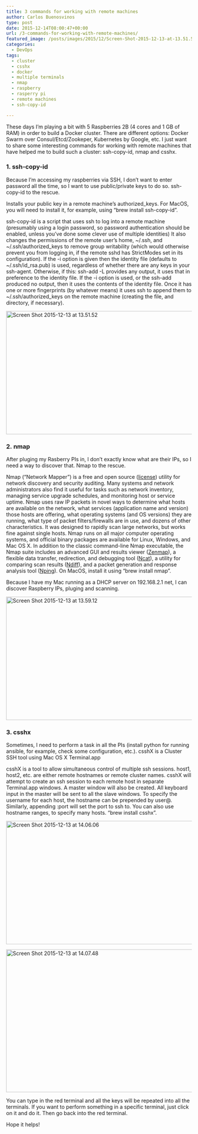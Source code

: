 ```yaml
---
title: 3 commands for working with remote machines
author: Carlos Buenosvinos
type: post
date: 2015-12-14T08:00:47+00:00
url: /3-commands-for-working-with-remote-machines/
featured_image: /posts/images/2015/12/Screen-Shot-2015-12-13-at-13.51.52.png
categories:
  - DevOps
tags:
  - cluster
  - csshx
  - docker
  - multiple terminals
  - nmap
  - raspberry
  - rasperry pi
  - remote machines
  - ssh-copy-id

---
```

These days I&#8217;m playing a bit with 5 Raspberries 2B (4 cores and 1 GB of RAM) in order to build a Docker cluster. There are different options: Docker Swarm over Consul/Etcd/Zookeper, Kubernetes by Google, etc. I just want to share some interesting commands for working with remote machines that have helped me to build such a cluster: ssh-copy-id, nmap and csshx.

<!--more-->

### 1. ssh-copy-id

Because I&#8217;m accessing my raspberries via SSH, I don&#8217;t want to enter password all the time, so I want to use public/private keys to do so. ssh-copy-id to the rescue.

Installs your public key in a remote machine&#8217;s authorized_keys. For MacOS, you will need to install it, for example, using &#8220;brew install ssh-copy-id&#8221;.

ssh-copy-id is a script that uses ssh to log into a remote machine (presumably using a login password, so password authentication should be enabled, unless you&#8217;ve done some clever use of multiple identities) It also changes the permissions of the remote user&#8217;s home, ~/.ssh, and ~/.ssh/authorized\_keys to remove group writability (which would otherwise prevent you from logging in, if the remote sshd has StrictModes set in its configuration). If the -i option is given then the identity file (defaults to ~/.ssh/id\_rsa.pub) is used, regardless of whether there are any keys in your ssh-agent. Otherwise, if this: ssh-add -L provides any output, it uses that in preference to the identity file. If the -i option is used, or the ssh-add produced no output, then it uses the contents of the identity file. Once it has one or more fingerprints (by whatever means) it uses ssh to append them to ~/.ssh/authorized_keys on the remote machine (creating the file, and directory, if necessary).

<a href="https://i1.wp.com/carlosbuenosvinos.com/posts/images/2015/12/Screen-Shot-2015-12-13-at-13.51.52.png" rel="attachment wp-att-740"><img class="size-large wp-image-740 aligncenter" src="https://i2.wp.com/carlosbuenosvinos.com/posts/images/2015/12/Screen-Shot-2015-12-13-at-13.51.52-1024x554.png?resize=620%2C335" alt="Screen Shot 2015-12-13 at 13.51.52" width="620" height="335" srcset="https://i1.wp.com/carlosbuenosvinos.com/posts/images/2015/12/Screen-Shot-2015-12-13-at-13.51.52.png?resize=1024%2C554&ssl=1 1024w, https://i1.wp.com/carlosbuenosvinos.com/posts/images/2015/12/Screen-Shot-2015-12-13-at-13.51.52.png?resize=300%2C162&ssl=1 300w, https://i1.wp.com/carlosbuenosvinos.com/posts/images/2015/12/Screen-Shot-2015-12-13-at-13.51.52.png?resize=768%2C416&ssl=1 768w, https://i1.wp.com/carlosbuenosvinos.com/posts/images/2015/12/Screen-Shot-2015-12-13-at-13.51.52.png?w=1240&ssl=1 1240w, https://i1.wp.com/carlosbuenosvinos.com/posts/images/2015/12/Screen-Shot-2015-12-13-at-13.51.52.png?w=1860&ssl=1 1860w" sizes="(max-width: 620px) 100vw, 620px" data-recalc-dims="1" /></a>

### 2. nmap

After pluging my Rasberry PIs in, I don&#8217;t exactly know what are their IPs, so I need a way to discover that. Nmap to the rescue.

Nmap (&#8220;Network Mapper&#8221;) is a free and open source ([license][1]) utility for network discovery and security auditing. Many systems and network administrators also find it useful for tasks such as network inventory, managing service upgrade schedules, and monitoring host or service uptime. Nmap uses raw IP packets in novel ways to determine what hosts are available on the network, what services (application name and version) those hosts are offering, what operating systems (and OS versions) they are running, what type of packet filters/firewalls are in use, and dozens of other characteristics. It was designed to rapidly scan large networks, but works fine against single hosts. Nmap runs on all major computer operating systems, and official binary packages are available for Linux, Windows, and Mac OS X. In addition to the classic command-line Nmap executable, the Nmap suite includes an advanced GUI and results viewer ([Zenmap][2]), a flexible data transfer, redirection, and debugging tool ([Ncat][3]), a utility for comparing scan results ([Ndiff][4]), and a packet generation and response analysis tool ([Nping][5]). On MacOS, install it using &#8220;brew install nmap&#8221;.

Because I have my Mac running as a DHCP server on 192.168.2.1 net, I can discover Raspberry IPs, pluging and scanning.

<a href="https://i1.wp.com/carlosbuenosvinos.com/posts/images/2015/12/Screen-Shot-2015-12-13-at-13.59.12.png" rel="attachment wp-att-742"><img class="size-large wp-image-742 aligncenter" src="https://i0.wp.com/carlosbuenosvinos.com/posts/images/2015/12/Screen-Shot-2015-12-13-at-13.59.12-1024x554.png?resize=620%2C335" alt="Screen Shot 2015-12-13 at 13.59.12" width="620" height="335" srcset="https://i1.wp.com/carlosbuenosvinos.com/posts/images/2015/12/Screen-Shot-2015-12-13-at-13.59.12.png?resize=1024%2C554&ssl=1 1024w, https://i1.wp.com/carlosbuenosvinos.com/posts/images/2015/12/Screen-Shot-2015-12-13-at-13.59.12.png?resize=300%2C162&ssl=1 300w, https://i1.wp.com/carlosbuenosvinos.com/posts/images/2015/12/Screen-Shot-2015-12-13-at-13.59.12.png?resize=768%2C416&ssl=1 768w, https://i1.wp.com/carlosbuenosvinos.com/posts/images/2015/12/Screen-Shot-2015-12-13-at-13.59.12.png?w=1240&ssl=1 1240w, https://i1.wp.com/carlosbuenosvinos.com/posts/images/2015/12/Screen-Shot-2015-12-13-at-13.59.12.png?w=1860&ssl=1 1860w" sizes="(max-width: 620px) 100vw, 620px" data-recalc-dims="1" /></a>

### 3. csshx

Sometimes, I need to perform a task in all the PIs (install python for running ansible, for example, check some configuration, etc.). csshX is a Cluster SSH tool using Mac OS X Terminal.app

csshX is a tool to allow simultaneous control of multiple ssh sessions. host1, host2, etc. are either remote hostnames or remote cluster names. csshX will attempt to create an ssh session to each remote host in separate Terminal.app windows. A master window will also be created. All keyboard input in the master will be sent to all the slave windows. To specify the username for each host, the hostname can be prepended by user@. Similarly, appending :port will set the port to ssh to. You can also use hostname ranges, to specify many hosts. &#8220;brew install csshx&#8221;.

<a href="https://i2.wp.com/carlosbuenosvinos.com/posts/images/2015/12/Screen-Shot-2015-12-13-at-14.06.06.png" rel="attachment wp-att-744"><img class="size-large wp-image-744 aligncenter" src="https://i2.wp.com/carlosbuenosvinos.com/posts/images/2015/12/Screen-Shot-2015-12-13-at-14.06.06-1024x554.png?resize=620%2C335" alt="Screen Shot 2015-12-13 at 14.06.06" width="620" height="335" srcset="https://i2.wp.com/carlosbuenosvinos.com/posts/images/2015/12/Screen-Shot-2015-12-13-at-14.06.06.png?resize=1024%2C554&ssl=1 1024w, https://i2.wp.com/carlosbuenosvinos.com/posts/images/2015/12/Screen-Shot-2015-12-13-at-14.06.06.png?resize=300%2C162&ssl=1 300w, https://i2.wp.com/carlosbuenosvinos.com/posts/images/2015/12/Screen-Shot-2015-12-13-at-14.06.06.png?resize=768%2C416&ssl=1 768w, https://i2.wp.com/carlosbuenosvinos.com/posts/images/2015/12/Screen-Shot-2015-12-13-at-14.06.06.png?w=1240&ssl=1 1240w, https://i2.wp.com/carlosbuenosvinos.com/posts/images/2015/12/Screen-Shot-2015-12-13-at-14.06.06.png?w=1860&ssl=1 1860w" sizes="(max-width: 620px) 100vw, 620px" data-recalc-dims="1" /></a>

<a href="https://i1.wp.com/carlosbuenosvinos.com/posts/images/2015/12/Screen-Shot-2015-12-13-at-14.07.48.png" rel="attachment wp-att-743"><img class="size-large wp-image-743 aligncenter" src="https://i0.wp.com/carlosbuenosvinos.com/posts/images/2015/12/Screen-Shot-2015-12-13-at-14.07.48-1024x640.png?resize=620%2C388" alt="Screen Shot 2015-12-13 at 14.07.48" width="620" height="388" srcset="https://i1.wp.com/carlosbuenosvinos.com/posts/images/2015/12/Screen-Shot-2015-12-13-at-14.07.48.png?resize=1024%2C640&ssl=1 1024w, https://i1.wp.com/carlosbuenosvinos.com/posts/images/2015/12/Screen-Shot-2015-12-13-at-14.07.48.png?resize=300%2C188&ssl=1 300w, https://i1.wp.com/carlosbuenosvinos.com/posts/images/2015/12/Screen-Shot-2015-12-13-at-14.07.48.png?resize=768%2C480&ssl=1 768w, https://i1.wp.com/carlosbuenosvinos.com/posts/images/2015/12/Screen-Shot-2015-12-13-at-14.07.48.png?w=1240&ssl=1 1240w, https://i1.wp.com/carlosbuenosvinos.com/posts/images/2015/12/Screen-Shot-2015-12-13-at-14.07.48.png?w=1860&ssl=1 1860w" sizes="(max-width: 620px) 100vw, 620px" data-recalc-dims="1" /></a>
  
You can type in the red terminal and all the keys will be repeated into all the terminals. If you want to perform something in a specific terminal, just click on it and do it. Then go back into the red terminal.

Hope it helps!

 [1]: https://nmap.org/data/COPYING
 [2]: https://nmap.org/zenmap/
 [3]: https://nmap.org/ncat/
 [4]: https://nmap.org/ndiff/
 [5]: https://nmap.org/nping/